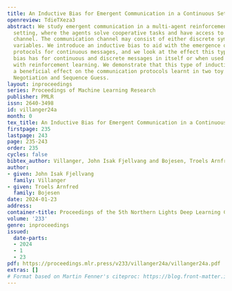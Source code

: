 ```yaml
---
title: An Inductive Bias for Emergent Communication in a Continuous Setting
openreview: TdieTXeza3
abstract: We study emergent communication in a multi-agent reinforcement learning
  setting, where the agents solve cooperative tasks and have access to a communication
  channel. The communication channel may consist of either discrete symbols or continuous
  variables. We introduce an inductive bias to aid with the emergence of good communication
  protocols for continuous messages, and we look at the effect this type of inductive
  bias has for continuous and discrete messages in itself or when used in combination
  with reinforcement learning. We demonstrate that this type of inductive bias has
  a beneficial effect on the communication protocols learnt in two toy environments,
  Negotiation and Sequence Guess.
layout: inproceedings
series: Proceedings of Machine Learning Research
publisher: PMLR
issn: 2640-3498
id: villanger24a
month: 0
tex_title: An Inductive Bias for Emergent Communication in a Continuous Setting
firstpage: 235
lastpage: 243
page: 235-243
order: 235
cycles: false
bibtex_author: Villanger, John Isak Fjellvang and Bojesen, Troels Arnfred
author:
- given: John Isak Fjellvang
  family: Villanger
- given: Troels Arnfred
  family: Bojesen
date: 2024-01-23
address:
container-title: Proceedings of the 5th Northern Lights Deep Learning Conference ({NLDL})
volume: '233'
genre: inproceedings
issued:
  date-parts:
  - 2024
  - 1
  - 23
pdf: https://proceedings.mlr.press/v233/villanger24a/villanger24a.pdf
extras: []
# Format based on Martin Fenner's citeproc: https://blog.front-matter.io/posts/citeproc-yaml-for-bibliographies/
---
```


